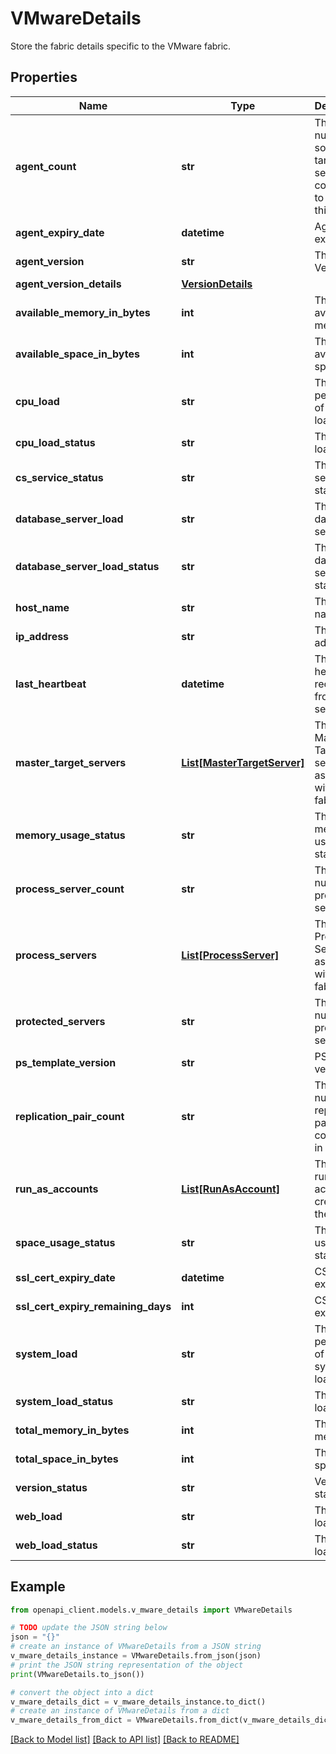 # VMwareDetails

Store the fabric details specific to the VMware fabric.

## Properties

Name | Type | Description | Notes
------------ | ------------- | ------------- | -------------
**agent_count** | **str** | The number of source and target servers configured to talk to this CS. | [optional] 
**agent_expiry_date** | **datetime** | Agent expiry date. | [optional] 
**agent_version** | **str** | The agent Version. | [optional] 
**agent_version_details** | [**VersionDetails**](VersionDetails.md) |  | [optional] 
**available_memory_in_bytes** | **int** | The available memory. | [optional] 
**available_space_in_bytes** | **int** | The available space. | [optional] 
**cpu_load** | **str** | The percentage of the CPU load. | [optional] 
**cpu_load_status** | **str** | The CPU load status. | [optional] 
**cs_service_status** | **str** | The CS service status. | [optional] 
**database_server_load** | **str** | The database server load. | [optional] 
**database_server_load_status** | **str** | The database server load status. | [optional] 
**host_name** | **str** | The host name. | [optional] 
**ip_address** | **str** | The IP address. | [optional] 
**last_heartbeat** | **datetime** | The last heartbeat received from CS server. | [optional] 
**master_target_servers** | [**List[MasterTargetServer]**](MasterTargetServer.md) | The list of Master Target servers associated with the fabric. | [optional] 
**memory_usage_status** | **str** | The memory usage status. | [optional] 
**process_server_count** | **str** | The number of process servers. | [optional] 
**process_servers** | [**List[ProcessServer]**](ProcessServer.md) | The list of Process Servers associated with the fabric. | [optional] 
**protected_servers** | **str** | The number of protected servers. | [optional] 
**ps_template_version** | **str** | PS template version. | [optional] 
**replication_pair_count** | **str** | The number of replication pairs configured in this CS. | [optional] 
**run_as_accounts** | [**List[RunAsAccount]**](RunAsAccount.md) | The list of run as accounts created on the server. | [optional] 
**space_usage_status** | **str** | The space usage status. | [optional] 
**ssl_cert_expiry_date** | **datetime** | CS SSL cert expiry date. | [optional] 
**ssl_cert_expiry_remaining_days** | **int** | CS SSL cert expiry date. | [optional] 
**system_load** | **str** | The percentage of the system load. | [optional] 
**system_load_status** | **str** | The system load status. | [optional] 
**total_memory_in_bytes** | **int** | The total memory. | [optional] 
**total_space_in_bytes** | **int** | The total space. | [optional] 
**version_status** | **str** | Version status | [optional] 
**web_load** | **str** | The web load. | [optional] 
**web_load_status** | **str** | The web load status. | [optional] 

## Example

```python
from openapi_client.models.v_mware_details import VMwareDetails

# TODO update the JSON string below
json = "{}"
# create an instance of VMwareDetails from a JSON string
v_mware_details_instance = VMwareDetails.from_json(json)
# print the JSON string representation of the object
print(VMwareDetails.to_json())

# convert the object into a dict
v_mware_details_dict = v_mware_details_instance.to_dict()
# create an instance of VMwareDetails from a dict
v_mware_details_from_dict = VMwareDetails.from_dict(v_mware_details_dict)
```
[[Back to Model list]](../README.md#documentation-for-models) [[Back to API list]](../README.md#documentation-for-api-endpoints) [[Back to README]](../README.md)


